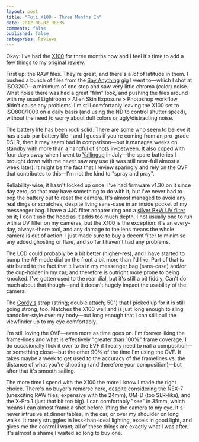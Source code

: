 ```yaml
---
layout: post
title: "Fuji X100 - Three Months In"
date: 2012-08-02 08:35
comments: false
published: false
categories: Reviews
---
```


Okay: I've had the [X100](http://www.amazon.com/gp/product/B0043RS864/ref=as_li_ss_tl?ie=UTF8&tag=eatsleeprepea-20) for three months now and I feel it's time to add a few things to my [original review](http://www.eatsleeprepeat.net/2012/fuji-x100-review/).

First up: the RAW files. They're great, and there's a *lot* of latitude in them. I pushed a bunch of files from the [Say Anything](http://www.eatsleeprepeat.net/2012/say-anything/) gig I went to—which I shot at ISO3200—a minimum of one stop and saw very little chroma (color) noise. What noise there was had a great "film" look, and pushing the files around with my usual Lightroom > Alien Skin Exposure > Photoshop workflow didn't cause any problems. I'm still comfortably leaving the X100 set to ISO800/1000 on a daily basis (and using the ND to control shutter speed), without the need to worry about dull colors or ugly/distracting noise.

The battery life has been rock solid. There are some who seem to believe it has a sub-par battery life—and I guess if you're coming from an pro-grade DSLR, then it may seem bad in comparison—but it manages weeks on standby with more than a handful of shots in-between. It also coped with four days away when I went to [Yallingup](http://www.eatsleeprepeat.net/2012/yallingup/) in July—the spare batteries I brought down with me never saw any use (it was still near-full almost a week later). It might be the fact that I review sparingly and rely on the OVF that contributes to this—I'm not the kind to "spray and pray". 

Reliability-wise, it hasn't locked up once. I've had firmware v1.30 on it since day zero, so that may have something to do with it, but I've never had to pop the battery out to reset the camera. It's almost managed to avoid any real dings or scratches, despite living sans-case in an inside pocket of my messenger bag. I have a JJC filter adapter ring and a [silver B+W UV filter](http://www.bhphotovideo.com/c/product/622143-REG/B_W_66_042015_66_042015_49mm_Digital_Pro.html) on it; I don't use the hood as it adds too much depth. I not usually one to run with a UV filter on my cameras, but the X100 is the exception: it's an every-day, always-there tool, and any damage to the lens means the whole camera is out of action. I just made sure to buy a decent filter to minimise any added ghosting or flare, and so far I haven't had any problems.

The LCD could probably be a bit better (higher-res), and I have started to bump the AF mode dial on the front a bit more than I'd like. Part of that is attributed to the fact that it lives in my messenger bag (sans-case) and/or the cup-holder in my car, and therefore is outright more prone to being knocked. I've gotten used to the rear dial, but it's still a bit fiddly. Can't do much about that though—and it doesn't hugely impact the usability of the camera.

The [Gordy's](http://www.gordyscamerastraps.com/neck-string-double/index.htm) strap (string; double attach; 50") that I picked up for it is still going strong, too. Matches the X100 well and is just long enough to sling bandolier-style over my body—but long enough that I can still pull the viewfinder up to my eye comfortably.

I'm still loving the OVF—even more as time goes on. I'm forever liking the frame-lines and what is effectively "greater than 100%" frame coverage. I do occasionally flick it over to the EVF if I really need to nail a composition—or something close—but the other 90% of the time I'm using the OVF. It takes maybe a week to get used to the accuracy of the framelines vs. the distance of what you're shooting (and therefore your composition)—but after that it's smooth sailing.

The more time I spend with the X100 the more I know I made the right choice. There's no buyer's remorse here, despite considering the NEX-7 (unexciting RAW files; expensive with the 24mm), OM-D (too SLR-like), and the X-Pro 1 (just that bit too big). I can comfortably "see" in 35mm, which means I can almost frame a shot before lifting the camera to my eye. It's never intrusive at dinner tables, in the car, or over my shoulder on long walks. It rarely struggles in less-than-ideal lighting, excels in good light, and gives me the control I want; all of these things are exactly what I was after. It's almost a shame I waited so long to buy one.